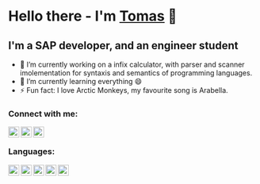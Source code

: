 # Hello there - I'm [Tomas][website] 👋

## I'm a SAP developer, and an engineer student

- 🔭 I’m currently working on a infix calculator, with parser and scanner imolementation for syntaxis and semantics of programming languages.
- 🌱 I’m currently learning everything 😄
- ⚡ Fun fact: I love Arctic Monkeys, my favourite song is Arabella.


### Connect with me:

[<img align="left" alt="Tomas Sanchez | Web" width="22px" src="https://simpleicons.org/icons/github.svg" />][website]
[<img align="left" alt="Tomas Sanchez | Instagram" width="22px" src="https://simpleicons.org/icons/instagram.svg" />][instagram]
[<img align="left" alt="Tomas Sanchez | Linked In" width="22px" src="https://simpleicons.org/icons/linkedin.svg" />][linkedin]

<br />

### Languages:

<img align="left" alt="Anci C" width="22px" src="https://simpleicons.org/icons/c.svg"/>
<img align="left" alt="C++" width="22px" src="https://simpleicons.org/icons/cplusplus.svg" />
<img align="left" alt="Haskell" width="22px" src="https://simpleicons.org/icons/haskell.svg"/>
<img align="left" alt="HTML5" width="22px" src="https://simpleicons.org/icons/html5.svg"/>
<img align="left" alt="JavaScript" width="22px" src="https://simpleicons.org/icons/javascript.svg"/>

<!--
**tomasanchez/tomasanchez** is a ✨ _special_ ✨ repository because its `README.md` (this file) appears on your GitHub profile.

Here are some ideas to get you started:


- 👯 I’m looking to collaborate on ...
- 🤔 I’m looking for help with ...
- 💬 Ask me about ...
- 📫 How to reach me: ...
- 😄 Pronouns: ...
- ⚡ Fun fact: ...
-->

<br />
<br />

[website]:https://tomasanchez.github.io/about
[instagram]:https://www.instagram.com/tomasbsanchez/
[linkedin]:https://www.linkedin.com/in/tbsanchez/
